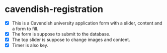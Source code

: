 # cavendish-registration
- [x] This is a Cavendish university application form with a slider, content and a form to fill.
- [x] The form is suppose to submit to the database.
- [x] The top slider is suppose to change images and content.
- [x] Timer is also key.
